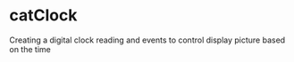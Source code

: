 # catClock
Creating a digital clock reading and events to control display picture based on the time
